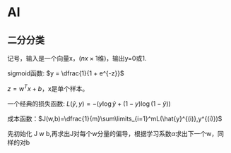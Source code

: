 # AI

## 二分分类

记号，输入是一个向量x，($nx\times 1$维)，输出y=0或1.

sigmoid函数: $y = \dfrac{1}{1 + e^{-z}}$

$z = w^Tx + b$，x是单个样本。

一个经典的损失函数: $L(\hat{y},y) = -(y\log\hat{y} + (1-y)\log(1-\hat{y}))$

成本函数：$J(w,b)=\dfrac{1}{m}\sum\limits_{i=1}^mL(\hat{y}^{(i)},y^{(i)})$

先初始化 J w b,再求出J对每个w分量的偏导，根据学习系数$\alpha$求出下一个w，同样的对b